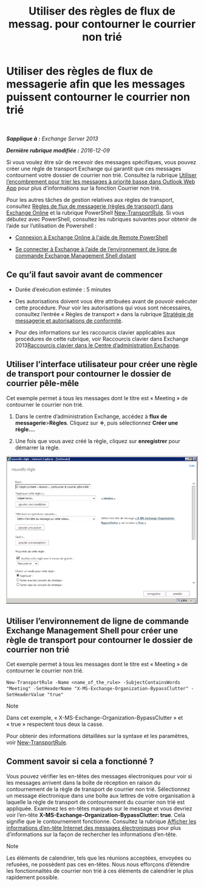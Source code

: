 ﻿---
title: 'Utiliser des règles de flux de messag. pour contourner le courrier non trié'
TOCTitle: Utiliser des règles de flux de messagerie afin que les messages puissent contourner le courrier non trié
ms:assetid: 58e413f0-aa27-4307-bffd-4df03090a15e
ms:mtpsurl: https://technet.microsoft.com/fr-fr/library/Dn896639(v=EXCHG.150)
ms:contentKeyID: 64141267
ms.date: 04/24/2018
mtps_version: v=EXCHG.150
ms.translationtype: HT
---

# Utiliser des règles de flux de messagerie afin que les messages puissent contourner le courrier non trié

 

_**Sapplique à :** Exchange Server 2013_

_**Dernière rubrique modifiée :** 2016-12-09_

Si vous voulez être sûr de recevoir des messages spécifiques, vous pouvez créer une règle de transport Exchange qui garantit que ces messages contournent votre dossier de courrier non trié. Consultez la rubrique [Utiliser l’encombrement pour trier les messages à priorité basse dans Outlook Web App](https://go.microsoft.com/fwlink/p/?linkid=528411) pour plus d’informations sur la fonction Courrier non trié.

Pour les autres tâches de gestion relatives aux règles de transport, consultez [Règles de flux de messagerie (règles de transport) dans Exchange Online](https://technet.microsoft.com/fr-fr/library/jj919238\(v=exchg.150\)) et la rubrique PowerShell [New-TransportRule](https://technet.microsoft.com/fr-fr/library/bb125138\(v=exchg.150\)). Si vous débutez avec PowerShell, consultez les rubriques suivantes pour obtenir de l’aide sur l’utilisation de Powershell :

  - [Connexion à Exchange Online à l'aide de Remote PowerShell](https://technet.microsoft.com/fr-fr/library/jj984289\(v=exchg.150\))

  - [Se connecter à Exchange à l’aide de l’environnement de ligne de commande Exchange Management Shell distant](https://technet.microsoft.com/fr-fr/library/dd335083\(v=exchg.150\))

## Ce qu’il faut savoir avant de commencer

  - Durée d’exécution estimée : 5 minutes

  - Des autorisations doivent vous être attribuées avant de pouvoir exécuter cette procédure. Pour voir les autorisations qui vous sont nécessaires, consultez l’entrée « Règles de transport » dans la rubrique [Stratégie de messagerie et autorisations de conformité](messaging-policy-and-compliance-permissions-exchange-2013-help.md).

  - Pour des informations sur les raccourcis clavier applicables aux procédures de cette rubrique, voir Raccourcis clavier dans Exchange 2013[Raccourcis clavier dans le Centre d’administration Exchange](keyboard-shortcuts-in-the-exchange-admin-center-exchange-online-protection-help.md).

## Utiliser l’interface utilisateur pour créer une règle de transport pour contourner le dossier de courrier pêle-mêle

Cet exemple permet à tous les messages dont le titre est « Meeting » de contourner le courrier non trié.

1.  Dans le centre d’administration Exchange, accédez à **flux de messagerie**\>**Règles**. Cliquez sur ![Icône Ajouter](images/JJ218640.c1e75329-d6d7-4073-a27d-498590bbb558(EXCHG.150).gif "Icône Ajouter"), puis sélectionnez **Créer une règle...**.

2.  Une fois que vous avez créé la règle, cliquez sur **enregistrer** pour démarrer la règle.

![Exemple d’image : Si l’objet contient le mot « meeting », contourner le Courrier pêle-mêle](images/Dn896639.75957aa4-4b2a-4142-92ff-07f8ccc64d82(EXCHG.150).png "Exemple d’image : Si l’objet contient le mot « meeting », contourner le Courrier pêle-mêle")

## Utiliser l’environnement de ligne de commande Exchange Management Shell pour créer une règle de transport pour contourner le dossier de courrier non trié

Cet exemple permet à tous les messages dont le titre est « Meeting » de contourner le courrier non trié.

    New-TransportRule -Name <name_of_the_rule> -SubjectContainsWords "Meeting" -SetHeaderName "X-MS-Exchange-Organization-BypassClutter" -SetHeaderValue "true"

> [!NOTE]
> Dans cet exemple, « X-MS-Exchange-Organization-BypassClutter » et « true » respectent tous deux la casse.


Pour obtenir des informations détaillées sur la syntaxe et les paramètres, voir [New-TransportRule](https://technet.microsoft.com/fr-fr/library/bb125138\(v=exchg.150\)).

## Comment savoir si cela a fonctionné ?

Vous pouvez vérifier les en-têtes des messages électroniques pour voir si les messages arrivent dans la boîte de réception en raison du contournement de la règle de transport de courrier non trié. Sélectionnez un message électronique dans une boîte aux lettres de votre organisation à laquelle la règle de transport de contournement du courrier non trié est appliquée. Examinez les en-têtes marqués sur le message et vous devriez voir l’en-tête **X-MS-Exchange-Organization-BypassClutter: true**. Cela signifie que le contournement fonctionne. Consultez la rubrique [Afficher les informations d’en-tête Internet des messages électroniques](https://go.microsoft.com/fwlink/p/?linkid=822530) pour plus d’informations sur la façon de rechercher les informations d’en-tête.

> [!NOTE]
> Les éléments de calendrier, tels que les réunions acceptées, envoyées ou refusées, ne possèdent pas ces en-têtes. Nous nous efforçons d’étendre les fonctionnalités de courrier non trié à ces éléments de calendrier le plus rapidement possible.

